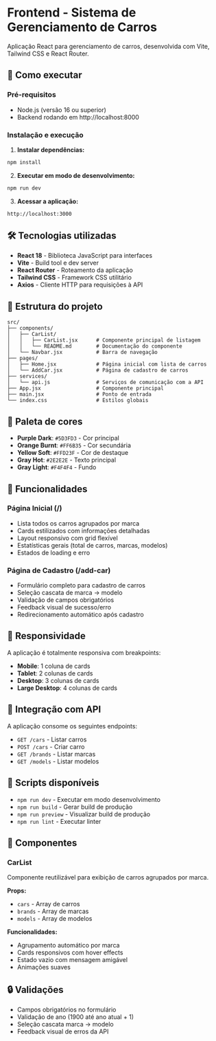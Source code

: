 # Frontend - Sistema de Gerenciamento de Carros

Aplicação React para gerenciamento de carros, desenvolvida com Vite, Tailwind CSS e React Router.

## 🚀 Como executar

### Pré-requisitos
- Node.js (versão 16 ou superior)
- Backend rodando em http://localhost:8000

### Instalação e execução

1. **Instalar dependências:**
```bash
npm install
```

2. **Executar em modo de desenvolvimento:**
```bash
npm run dev
```

3. **Acessar a aplicação:**
```
http://localhost:3000
```

## 🛠️ Tecnologias utilizadas

- **React 18** - Biblioteca JavaScript para interfaces
- **Vite** - Build tool e dev server
- **React Router** - Roteamento da aplicação
- **Tailwind CSS** - Framework CSS utilitário
- **Axios** - Cliente HTTP para requisições à API

## 📁 Estrutura do projeto

```
src/
├── components/
│   ├── CarList/
│   │   ├── CarList.jsx      # Componente principal de listagem
│   │   └── README.md        # Documentação do componente
│   └── Navbar.jsx           # Barra de navegação
├── pages/
│   ├── Home.jsx             # Página inicial com lista de carros
│   └── AddCar.jsx           # Página de cadastro de carros
├── services/
│   └── api.js               # Serviços de comunicação com a API
├── App.jsx                  # Componente principal
├── main.jsx                 # Ponto de entrada
└── index.css                # Estilos globais
```

## 🎨 Paleta de cores

- **Purple Dark**: `#5D3FD3` - Cor principal
- **Orange Burnt**: `#FF6B35` - Cor secundária
- **Yellow Soft**: `#FFD23F` - Cor de destaque
- **Gray Hot**: `#2E2E2E` - Texto principal
- **Gray Light**: `#F4F4F4` - Fundo

## 🔧 Funcionalidades

### Página Inicial (/)
- Lista todos os carros agrupados por marca
- Cards estilizados com informações detalhadas
- Layout responsivo com grid flexível
- Estatísticas gerais (total de carros, marcas, modelos)
- Estados de loading e erro

### Página de Cadastro (/add-car)
- Formulário completo para cadastro de carros
- Seleção cascata de marca → modelo
- Validação de campos obrigatórios
- Feedback visual de sucesso/erro
- Redirecionamento automático após cadastro

## 📱 Responsividade

A aplicação é totalmente responsiva com breakpoints:
- **Mobile**: 1 coluna de cards
- **Tablet**: 2 colunas de cards
- **Desktop**: 3 colunas de cards
- **Large Desktop**: 4 colunas de cards

## 🔌 Integração com API

A aplicação consome os seguintes endpoints:
- `GET /cars` - Listar carros
- `POST /cars` - Criar carro
- `GET /brands` - Listar marcas
- `GET /models` - Listar modelos

## 🚀 Scripts disponíveis

- `npm run dev` - Executar em modo desenvolvimento
- `npm run build` - Gerar build de produção
- `npm run preview` - Visualizar build de produção
- `npm run lint` - Executar linter

## 📝 Componentes

### CarList
Componente reutilizável para exibição de carros agrupados por marca.

**Props:**
- `cars` - Array de carros
- `brands` - Array de marcas
- `models` - Array de modelos

**Funcionalidades:**
- Agrupamento automático por marca
- Cards responsivos com hover effects
- Estado vazio com mensagem amigável
- Animações suaves

## 🔒 Validações

- Campos obrigatórios no formulário
- Validação de ano (1900 até ano atual + 1)
- Seleção cascata marca → modelo
- Feedback visual de erros da API
